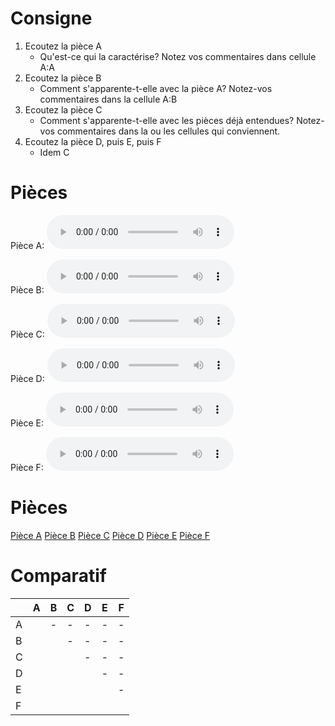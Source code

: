 # Consigne

1. Ecoutez la pièce A
	- Qu'est-ce qui la caractérise? Notez vos commentaires dans cellule A:A
1. Ecoutez la pièce B
	- Comment s'apparente-t-elle avec la pièce A? Notez-vos commentaires dans la cellule A:B
2. Ecoutez la pièce C
	- Comment s'apparente-t-elle avec les pièces déjà entendues? Notez-vos commentaires dans la ou les cellules qui conviennent.
3. Ecoutez la pièce D, puis E, puis F
	- Idem C

# Pièces

Pièce A:
![Pièce A](piece_a.m4a)

Pièce B:
![Pièce B](piece_b.m4a)

Pièce C:
![Pièce C](piece_c.m4a)

Pièce D:
![Pièce D](piece_d.m4a)

Pièce E:
![Pièce E](piece_e.m4a)

Pièce F:
![Pièce F](piece_f.m4a)

# Pièces

[Pièce A](piece_a.m4a)
[Pièce B](piece_b.m4a)
[Pièce C](piece_c.m4a)
[Pièce D](piece_d.m4a)
[Pièce E](piece_e.m4a)
[Pièce F](piece_f.m4a)

# Comparatif

|  | A | B | C | D | E | F |
| ---- | ---- | ---- | ---- | ---- | ---- | ---- |
| A |  | - | - | - | - | - |
| B |  |  | - | - | - | - |
| C |  |  |  | - | - | - |
| D |  |  |  |  | - | - |
| E |  |  |  |  |  | - |
| F |  |  |  |  |  |  |